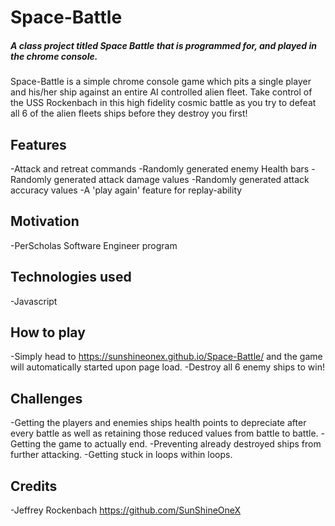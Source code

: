 # Space-Battle
##### A class project titled Space Battle that is  programmed for, and played in the chrome console. 
Space-Battle is a simple chrome console game which pits a single player and his/her ship against an entire AI controlled alien fleet. Take control of the USS Rockenbach
in this high fidelity cosmic battle as you try to defeat all 6 of the alien fleets ships before they destroy you first!

## Features
-Attack and retreat commands
-Randomly generated enemy Health bars 
-Randomly generated attack damage values
-Randomly generated attack accuracy values
-A 'play again' feature for replay-ability

## Motivation
-PerScholas Software Engineer program

## Technologies used
-Javascript

## How to play
-Simply head to https://sunshineonex.github.io/Space-Battle/ and the game will automatically started upon page load.
-Destroy all 6 enemy ships to win!

## Challenges
-Getting the players and enemies ships health points to depreciate after every battle as well as retaining those reduced values from battle to battle.
-Getting the game to actually end.
-Preventing already destroyed ships from further attacking.
-Getting stuck in loops within loops.


## Credits
-Jeffrey Rockenbach https://github.com/SunShineOneX
